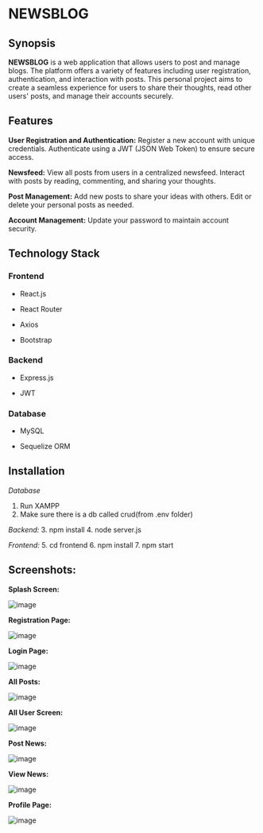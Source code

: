 # NEWSBLOG
## Synopsis
**NEWSBLOG** is a web application that allows users to post and manage blogs. The platform offers a variety of features including user registration, authentication, and interaction with posts. This personal project aims to create a seamless experience for users to share their thoughts, read other users' posts, and manage their accounts securely.

## Features
**User Registration and Authentication:** 
Register a new account with unique credentials.
Authenticate using a JWT (JSON Web Token) to ensure secure access.

**Newsfeed:**
View all posts from users in a centralized newsfeed.
Interact with posts by reading, commenting, and sharing your thoughts.

**Post Management:**
Add new posts to share your ideas with others.
Edit or delete your personal posts as needed.

**Account Management:**
Update your password to maintain account security.

## Technology Stack

### Frontend

- React.js

- React Router

- Axios

- Bootstrap

### Backend

- Express.js
  
- JWT
### Database

- MySQL

- Sequelize ORM


## Installation

*Database*
1. Run XAMPP
2. Make sure there is a db called crud(from .env folder)

*Backend:*
3. npm install
4. node server.js

*Frontend:*
5. cd frontend
6. npm install
7. npm start

## Screenshots:

**Splash Screen:**

![image](https://github.com/user-attachments/assets/bb63c46e-e73c-43d6-81c0-be223b2ef912)

**Registration Page:**

![image](https://github.com/user-attachments/assets/cf4338f0-7550-46bb-9fc0-82bbd2859623)

**Login Page:**

![image](https://github.com/user-attachments/assets/3eba4b24-0ae6-440a-98e4-a571ca234fc3)

**All Posts:**

![image](https://github.com/user-attachments/assets/7443a2ae-df8f-46b6-abcc-200e5ba20a34)

**All User Screen:**

![image](https://github.com/user-attachments/assets/afc3a61d-ee39-48c4-a1f0-2b8250e4ef88)

**Post News:**

![image](https://github.com/user-attachments/assets/adcfd23b-5498-45df-941c-89de5dbc8d8e)

**View News:**

![image](https://github.com/user-attachments/assets/362e0098-e690-48a7-8ae2-569b99401b25)


**Profile Page:**

![image](https://github.com/user-attachments/assets/a3557039-d893-408b-806c-40b90d4b1a3f)






